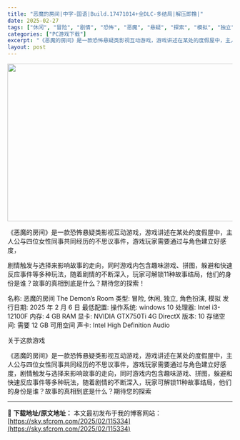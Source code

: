 ```yaml
---
title: "恶魔的房间|中字-国语|Build.17471014+全DLC-多结局|解压即撸|"
date: 2025-02-27
tags: ["休闲", "冒险", "剧情", "恐怖", "恶魔", "悬疑", "探索", "模拟", "独立"]
categories: ["PC游戏下载"]
excerpt: "《恶魔的房间》是一款恐怖悬疑类影视互动游戏，游戏讲述在某处的度假屋中，主人公与四位女性同事共同经历的不思议事件，游戏玩家需要通过与角色建立好感度， 剧情触发与选择来影响故事的走向，同时游戏内包含趣味游戏、拼图，躲避和快速反应事件等多种玩法，随着剧情的不断深入，玩家可解锁11种故事结局，他们的身份是谁&hellip;"
layout: post
---
```


<img class="aligncenter size-full wp-image-115320" src="https://sky.sfcrom.com/wp-content/uploads/2025/02/2025022702264735.webp" alt="" width="616" height="353" />

《恶魔的房间》是一款恐怖悬疑类影视互动游戏，游戏讲述在某处的度假屋中，主人公与四位女性同事共同经历的不思议事件，游戏玩家需要通过与角色建立好感度，

剧情触发与选择来影响故事的走向，同时游戏内包含趣味游戏、拼图，躲避和快速反应事件等多种玩法，随着剧情的不断深入，玩家可解锁11种故事结局，他们的身份是谁？故事的真相到底是什么？期待您的探索！

名称: 恶魔的房间 The Demon’s Room
类型: 冒险, 休闲, 独立, 角色扮演, 模拟
发行日期: 2025 年 2 月 6 日
最低配置:
操作系统: windows 10
处理器: Intel i3-12100F
内存: 4 GB RAM
显卡: NVIDIA GTX750Ti 4G
DirectX 版本: 10
存储空间: 需要 12 GB 可用空间
声卡: Intel High Definition Audio

关于这款游戏

《恶魔的房间》是一款恐怖悬疑类影视互动游戏，游戏讲述在某处的度假屋中，主人公与四位女性同事共同经历的不思议事件，游戏玩家需要通过与角色建立好感度，剧情触发与选择来影响故事的走向，同时游戏内包含趣味游戏、拼图，躲避和快速反应事件等多种玩法，随着剧情的不断深入，玩家可解锁11种故事结局，他们的身份是谁？故事的真相到底是什么？期待您的探索

---
📖 **下载地址/原文地址：** 本文最初发布于我的博客网站：[https://sky.sfcrom.com/2025/02/115334](https://sky.sfcrom.com/2025/02/115334)
